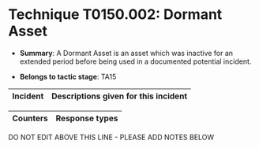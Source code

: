 # Technique T0150.002: Dormant Asset

* **Summary**: A Dormant Asset is an asset which was inactive for an extended period before being used in a documented potential incident.

* **Belongs to tactic stage**: TA15


| Incident | Descriptions given for this incident |
| -------- | -------------------- |



| Counters | Response types |
| -------- | -------------- |


DO NOT EDIT ABOVE THIS LINE - PLEASE ADD NOTES BELOW
